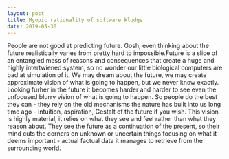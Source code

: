 ```yaml
---
layout: post
title: Myopic rationality of software kludge
date: 2019-05-30
---
```


People are not good at predicting future. Gosh, even thinking about the future realistically varies from pretty hard to impossible.Future is a slice of an entangled mess of reasons and consequences that create a huge and highly intertwiened system, so no wonder our little biological computers are bad at simulation of it. We may dream about the future, we may create approximate vision of what is going to happen, but we never know exactly. Looking furher in the future it becomes harder and harder to see even the unfocused blurry vision of what is going to happen. So people do the best they can - they rely on the old mechanisms the nature has built into us long time ago - intuition, aspiration, Gestalt of the future if you wish. This vision is highly material, it relies on what they see and feel rather than what they reason about. They see the future as a continuation of the present, so their mind cuts the corners on unknown or uncertain things focusing on what it deems important - actual factual data it manages to retrieve from the surrounding world.
